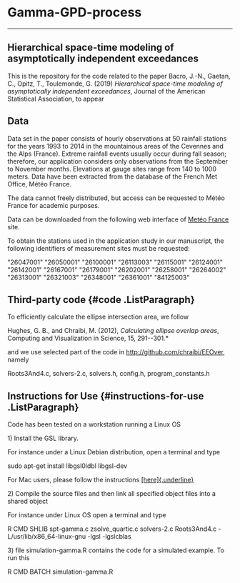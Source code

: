 # Gamma-GPD-process
---
Hierarchical space-time modeling of asymptotically independent exceedances
---

This is the repository for the code related to the paper 
Bacro, J.-N., Gaetan, C., Opitz, T., Toulemonde, G. (2019) *Hierarchical space-time modeling of asymptotically independent exceedances*, 
Journal of the American Statistical Association, to appear

Data 
----


Data set in the paper consists of hourly observations at 50 rainfall stations for
the years 1993 to 2014 in the mountainous areas of the Cevennes and the
Alps (France). Extreme rainfall events usually occur during fall season;
therefore, our application considers only observations from the
September to November months. Elevations at gauge sites range from 140
to 1000 meters. Data have been extracted from the database of the French
Met Office, Météo France.

The data cannot freely distributed, but access can be requested to Météo France for academic purposes. 

Data can be downloaded from the following web interface of
[Metéo France](https://publitheque.meteo.fr/okapi/accueil/okapiWebPubli/index.jsp)
site.

To obtain the stations used in the application study in our manuscript,
the following identifiers of measurement sites must be requested:

\"26047001\" \"26050001\" \"26100001\" \"26113003\" \"26115001\"
\"26124001\" \"26142001\" \"26167001\" \"26179001\" \"26202001\"
\"26258001\" \"26264002\" \"26313001\" \"26321003\" \"26348001\"
\"26361001\" \"84125003\"



Third-party code {#code .ListParagraph}
----



To efficiently calculate the ellipse intersection area, we follow

Hughes, G. B., and Chraibi, M. (2012), *Calculating ellipse overlap
areas*, Computing and Visualization in Science, 15, 291--301.*

and we use selected part of the code in http://github.com/chraibi/EEOver, namely 

Roots3And4.c, solvers-2.c, solvers.h, config.h, program_constants.h



Instructions for Use {#instructions-for-use .ListParagraph}
--------------------

Code has been tested on a workstation running a Linux OS


1\) Install the GSL library. 

For instance under a Linux Debian
distribution, open a terminal and type

sudo apt-get install libgsl0ldbl libgsl-dev

For Mac users, please follow the instructions [[here]{.underline}](http://macappstore.org/gsl/) 

2\) Compile the source files and then link all specified object files into a shared object

For instance under  Linux OS open a terminal and type

R CMD SHLIB spt-gamma.c zsolve_quartic.c solvers-2.c Roots3And4.c
-L/usr/lib/x86\_64-linux-gnu -lgsl -lgslcblas



3\) file simulation-gamma.R contains the code for a simulated example. To run this 

R CMD BATCH simulation-gamma.R
